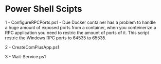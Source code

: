 # Power Shell Scipts

1 - ConfigureRPCPorts.ps1 - Due Docker container has a problem to handle a huge amount of exposed ports from a container, when you conteinerize a RPC application you need to restric the amount of ports of it. This script restric the Windows RPC ports to 64535 to 65535.

2 - CreateComPlusApp.ps1

3 - Wait-Service.ps1
